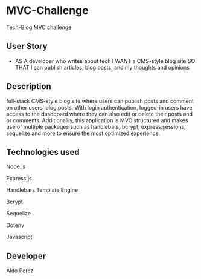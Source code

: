 # MVC-Challenge
Tech-Blog MVC challenge 


## User Story 

* AS A developer who writes about tech
I WANT a CMS-style blog site
SO THAT I can publish articles, blog posts, and my thoughts and opinions


## Description 

full-stack CMS-style blog site where users can publish posts and comment on other users' blog posts. With login authentication, logged-in users have access to the dashboard where they can also edit or delete their posts and or comments. Additionallly, this application is MVC structured and makes use of multiple packages such as handlebars, bcrypt, express.sessions, sequelize and more to ensure the most optimized experience.


## Technologies used

Node.js

Express.js

Handlebars Template Engine

Bcrypt

Sequelize

Dotenv

Javascript

## Developer 
Aldo Perez 
